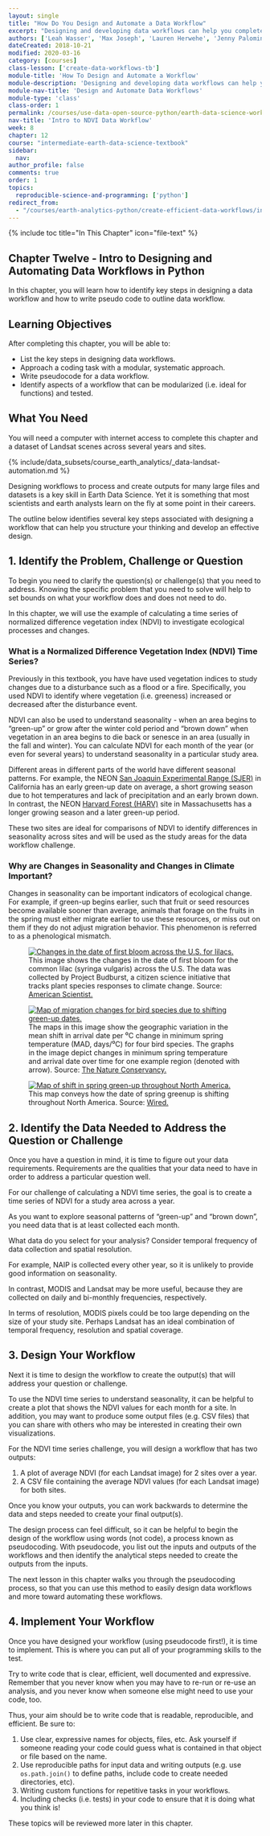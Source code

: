 ```yaml
---
layout: single
title: "How Do You Design and Automate a Data Workflow"
excerpt: "Designing and developing data workflows can help you complete your work more efficiently by allowing you to repeat and automate data tasks. Learn how to design and develop efficient workflows to automate data analyses in Python."
authors: ['Leah Wasser', 'Max Joseph', 'Lauren Herwehe', 'Jenny Palomino', 'Joe McGlinchy']
dateCreated: 2018-10-21
modified: 2020-03-16
category: [courses]
class-lesson: ['create-data-workflows-tb']
module-title: 'How To Design and Automate a Workflow'
module-description: 'Designing and developing data workflows can help you complete your work more efficiently by allowing you to repeat and automate data tasks. Learn how to design and develop automated workflows using the example of calculating a NDVI time series in Python.'
module-nav-title: 'Design and Automate Data Workflows'
module-type: 'class'
class-order: 1
permalink: /courses/use-data-open-source-python/earth-data-science-workflows/design-efficient-automated-data-workflows/
nav-title: 'Intro to NDVI Data Workflow'
week: 8
chapter: 12
course: "intermediate-earth-data-science-textbook"
sidebar:
  nav:
author_profile: false
comments: true
order: 1
topics:
  reproducible-science-and-programming: ['python']
redirect_from:
  - "/courses/earth-analytics-python/create-efficient-data-workflows/intro-to-ndvi-data-workflow/"
---
```


{% include toc title="In This Chapter" icon="file-text" %}

<div class='notice--success' markdown="1">

## <i class="fa fa-ship" aria-hidden="true"></i> Chapter Twelve - Intro to Designing and Automating Data Workflows in Python

In this chapter, you will learn how to identify key steps in designing a data workflow and how to write pseudo code to outline data workflow. 


## <i class="fa fa-graduation-cap" aria-hidden="true"></i> Learning Objectives

After completing this chapter, you will be able to:

* List the key steps in designing data workflows. 
* Approach a coding task with a modular, systematic approach. 
* Write pseudocode for a data workflow.
* Identify aspects of a workflow that can be modularized (i.e. ideal for functions) and tested.


## <i class="fa fa-check-square-o fa-2" aria-hidden="true"></i> What You Need

You will need a computer with internet access to complete this chapter and a dataset of Landsat scenes across several years and sites.
 
{% include/data_subsets/course_earth_analytics/_data-landsat-automation.md %}

</div>

Designing workflows to process and create outputs for many large files and datasets is a key skill in Earth Data Science. Yet it is something that most scientists and earth analysts learn on the fly at some point in their careers. 

The outline below identifies several key steps associated with designing a workflow that can help you structure your thinking and develop an effective design. 


## 1. Identify the Problem, Challenge or Question

To begin you need to clarify the question(s) or challenge(s) that you need to address. Knowing the specific problem that you need to solve will help to set bounds on what your workflow does and does not need to do.

In this chapter, we will use the example of calculating a time series of normalized difference vegetation index (NDVI) to investigate ecological processes and changes.


### What is a Normalized Difference Vegetation Index (NDVI) Time Series?

Previously in this textbook, you have have used vegetation indices to study changes due to a disturbance such as a flood or a fire. Specifically, you used NDVI to identify where vegetation (i.e. greeness) increased or decreased after the disturbance event. 

NDVI can also be used to understand seasonality - when an area begins to “green-up” or grow after the winter cold period and “brown down” when vegetation in an area begins to die back or senesce in an area (usually in the fall and winter).  You can calculate NDVI for each month of the year (or even for several years) to understand seasonality in a particular study area. 

Different areas in different parts of the world have different seasonal patterns. For example, the NEON <a href="https://www.neonscience.org/field-sites/field-sites-map/SJER" target="_blank">San Joaquin Experimental Range (SJER)</a> in California has an early green-up date on average, a short growing season due to hot temperatures and lack of precipitation and an early brown down. In contrast, the NEON <a href="https://www.neonscience.org/field-sites/field-sites-map/HARV" target="_blank">Harvard Forest (HARV)</a> site in Massachusetts has a longer growing season and a later green-up period.   

These two sites are ideal for comparisons of NDVI to identify differences in seasonality across sites and will be used as the study areas for the data workflow challenge. 


### Why are Changes in Seasonality and Changes in Climate Important?

Changes in seasonality can be important indicators of ecological change. For example, if green-up begins earlier, such that fruit or seed resources become available sooner than average, animals that forage on the fruits in the spring must either migrate earlier to use these resources, or miss out on them if they do not adjust migration behavior. This phenomenon is referred to as a phenological mismatch.

<figure>
  <a href="{{ site.url }}/images/courses/earth-analytics/science/phenology/lilac-greenup-map-automation-landsat-ndvi.jpg">
    <img src="{{ site.url }}/images/courses/earth-analytics/science/phenology/lilac-greenup-map-automation-landsat-ndvi.jpg" alt="Changes in the date of first bloom across the U.S. for lilacs.">
  </a>
  <figcaption>This image shows the changes in the date of first bloom for the common lilac (syringa vulgaris) across the U.S. The data was collected by Project Budburst, a citizen science initiative that tracks plant species responses to climate change. Source: <a href="https://www.americanscientist.org/article/citizen-science-takes-root" target="_blank">American Scientist.</a>
  </figcaption>
</figure>

<figure>
  <a href="{{ site.url }}/images/courses/earth-analytics/science/phenology/bird-migration-map-automation-landsat-ndvi.jpg">
    <img src="{{ site.url }}/images/courses/earth-analytics/science/phenology/bird-migration-map-automation-landsat-ndvi.jpg" alt=" Map of migration changes for bird species due to shifting green-up dates.">
  </a>
  <figcaption>The maps in this image show the geographic variation in the mean shift in arrival date per ⁰C change in minimum spring temperature (MAD, days/⁰C) for four bird species. The graphs in the image depict changes in minimum spring temperature and arrival date over time for one example region (denoted with arrow). Source: <a href= "https://blog.nature.org/science/explainer/climate-change-already-changing-seasons-phenology-citizen-science/" target="_blank">The Nature Conservancy.</a>
  </figcaption>
</figure>

<figure>
  <a href="{{ site.url }}/images/courses/earth-analytics/science/phenology/north-america-greenup-map-automation-landsat-ndvi.jpg">
    <img src="{{ site.url }}/images/courses/earth-analytics/science/phenology/north-america-greenup-map-automation-landsat-ndvi.jpg" alt=" Map of shift in spring green-up throughout North America.">
  </a>
  <figcaption>This map conveys how the date of spring greenup is shifting throughout North America. Source: <a href= "https://www.wired.com/2007/11/greenup-of-the-planet-is-not-black-and-white-2/" target="_blank">Wired.</a>
  </figcaption>
</figure>


## 2. Identify the Data Needed to Address the Question or Challenge

Once you have a question in mind, it is time to figure out your data requirements. Requirements are the qualities that your data need to have in order to address a particular question well. 

For our challenge of calculating a NDVI time series, the goal is to create a time series of NDVI for a study area across a year. 

As you want to explore seasonal patterns of “green-up” and “brown down”, you need data that is at least collected each month. 

What data do you select for your analysis? Consider temporal frequency of data collection and spatial resolution. 

For example, NAIP is collected every other year, so it is unlikely to provide good information on seasonality. 

In contrast, MODIS and Landsat may be more useful, because they are collected on daily and bi-monthly frequencies, respectively. 

In terms of resolution, MODIS pixels could be too large depending on the size of your study site. Perhaps Landsat has an ideal combination of temporal frequency, resolution and spatial coverage.


## 3. Design Your Workflow

Next it is time to design the workflow to create the output(s) that will address your question or challenge. 

To use the NDVI time series to understand seasonality, it can be helpful to create a plot that shows the NDVI values for each month for a site.  In addition, you may want to produce some output files (e.g. CSV files) that you can share with others who may be interested in creating their own visualizations. 

For the NDVI time series challenge, you will design a workflow that has two outputs:

1. A plot of average NDVI (for each Landsat image) for 2 sites over a year.
2. A CSV file containing the average NDVI values (for each Landsat image) for both sites. 

Once you know your outputs, you can work backwards to determine the data and steps needed to create your final output(s). 

The design process can feel difficult, so it can be helpful to begin the design of the workflow using words (not code), a process known as pseudocoding. With pseudocode, you list out the inputs and outputs of the workflows and then identify the analytical steps needed to create the outputs from the inputs.

The next lesson in this chapter walks you through the pseudocoding process, so that you can use this method to easily design data workflows and more toward automating these workflows. 


## 4. Implement Your Workflow

Once you have designed your workflow (using pseudocode first!), it is time to implement. This is where you can put all of your programming skills to the test. 

Try to write code that is clear, efficient, well documented and expressive. Remember that you never know when you may have to re-run or re-use an analysis, and you never know when someone else might need to use your code, too.

Thus, your aim should be to write code that is readable, reproducible, and efficient. Be sure to: 

1. Use clear, expressive names for objects, files, etc. Ask yourself if someone reading your code could guess what is contained in that object or file based on the name. 
2. Use reproducible paths for input data and writing outputs (e.g. use `os.path.join()` to define paths, include code to create needed directories, etc).   
3. Writing custom functions for repetitive tasks in your workflows.
4. Including checks (i.e. tests) in your code to ensure that it is doing what you think is! 

These topics will be reviewed more later in this chapter. 

